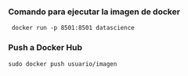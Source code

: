 ### Comando para ejecutar la imagen de docker
```
 docker run -p 8501:8501 datascience
```

### Push a Docker Hub
```
sudo docker push usuario/imagen
```

